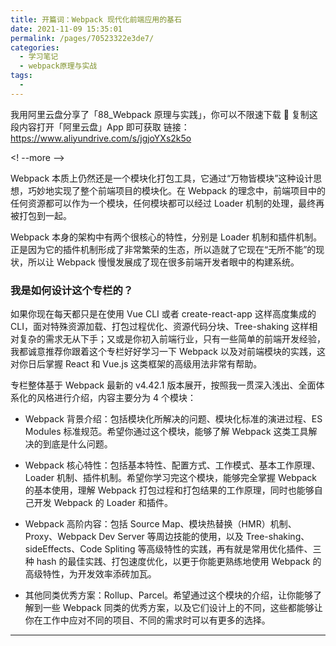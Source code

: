 ```yaml
---
title: 开篇词：Webpack 现代化前端应用的基石
date: 2021-11-09 15:35:01
permalink: /pages/70523322e3de7/
categories:
  - 学习笔记
  - webpack原理与实战
tags:
  -
---
```


我用阿里云盘分享了「88_Webpack 原理与实践」，你可以不限速下载 🚀
复制这段内容打开「阿里云盘」App 即可获取
链接：https://www.aliyundrive.com/s/jgjoYXs2k5o

<! --more -->

<p data-nodeid="442">Webpack 本质上仍然还是一个模块化打包工具，它通过“万物皆模块”这种设计思想，巧妙地实现了整个前端项目的模块化。在 Webpack 的理念中，前端项目中的任何资源都可以作为一个模块，任何模块都可以经过 Loader 机制的处理，最终再被打包到一起。</p>
<p data-nodeid="443">Webpack 本身的架构中有两个很核心的特性，分别是 Loader 机制和插件机制。正是因为它的插件机制形成了非常繁荣的生态，所以造就了它现在“无所不能”的现状，所以让 Webpack 慢慢发展成了现在很多前端开发者眼中的构建系统。</p>
<h3 data-nodeid="444">我是如何设计这个专栏的？</h3>
<p data-nodeid="445">如果你现在每天都只是在使用 Vue CLI 或者 create-react-app 这样高度集成的 CLI，面对特殊资源加载、打包过程优化、资源代码分块、Tree-shaking 这样相对复杂的需求无从下手；又或是你初入前端行业，只有一些简单的前端开发经验，我都诚意推荐你跟着这个专栏好好学习一下 Webpack 以及对前端模块的实践，这对你日后掌握 React 和 Vue.js 这类框架的高级用法非常有帮助。</p>
<p data-nodeid="446">专栏整体基于 Webpack 最新的 v4.42.1 版本展开，按照我一贯深入浅出、全面体系化的风格进行介绍，内容主要分为 4 个模块：</p>
<ul data-nodeid="447">
<li data-nodeid="448">
<p data-nodeid="449">Webpack 背景介绍：包括模块化所解决的问题、模块化标准的演进过程、ES Modules 标准规范。希望你通过这个模块，能够了解 Webpack 这类工具解决的到底是什么问题。</p>
</li>
<li data-nodeid="450">
<p data-nodeid="451">Webpack 核心特性：包括基本特性、配置方式、工作模式、基本工作原理、Loader 机制、插件机制。希望你学习完这个模块，能够完全掌握 Webpack 的基本使用，理解 Webpack 打包过程和打包结果的工作原理，同时也能够自己开发 Webpack 的 Loader 和插件。</p>
</li>
<li data-nodeid="452">
<p data-nodeid="453">Webpack 高阶内容：包括 Source Map、模块热替换（HMR）机制、Proxy、Webpack Dev Server 等周边技能的使用，以及 Tree-shaking、sideEffects、Code Spliting 等高级特性的实践，再有就是常用优化插件、三种 hash 的最佳实践、打包速度优化，以更于你能更熟练地使用 Webpack 的高级特性，为开发效率添砖加瓦。</p>
</li>
<li data-nodeid="454">
<p data-nodeid="455">其他同类优秀方案：Rollup、Parcel。希望通过这个模块的介绍，让你能够了解到一些 Webpack 同类的优秀方案，以及它们设计上的不同，这些都能够让你在工作中应对不同的项目、不同的需求时可以有更多的选择。</p>
</li>
</ul>

---
